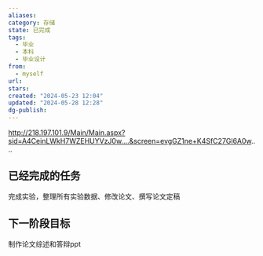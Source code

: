 ```yaml
---
aliases: 
category: 存储
state: 已完成
tags:
  - 毕业
  - 本科
  - 毕业设计
from:
  - myself
url: 
stars: 
created: "2024-05-23 12:04"
updated: "2024-05-28 12:28"
dg-publish: 
---
```

http://218.197.101.9/Main/Main.aspx?sid=A4CeinLWkH7WZEHUYVzJ0w....&screen=evgGZ1ne+K4SfC27Gl6A0w....
## 已经完成的任务
完成实验，整理所有实验数据、修改论文、撰写论文定稿
## 下一阶段目标
制作论文综述和答辩ppt